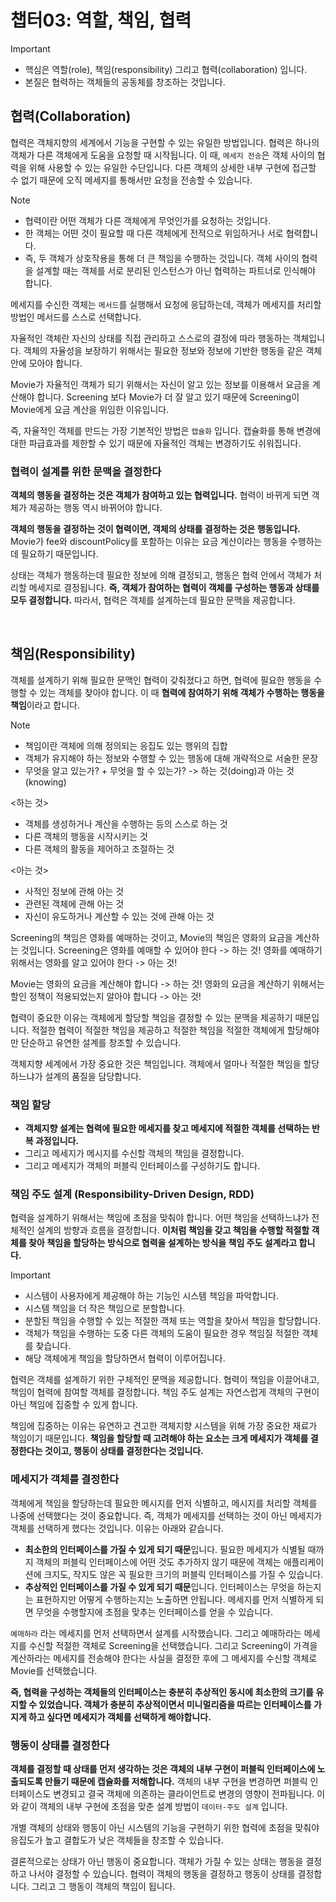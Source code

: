 # 챕터03: 역할, 책임, 협력

> [!IMPORTANT]
>
> -   핵심은 역할(role), 책임(responsibility) 그리고 협력(collaboration) 입니다.
> -   본질은 협력하는 객체들의 공동체를 창조하는 것입니다.

## 협력(Collaboration)

협력은 객체지향의 세계에서 기능을 구현할 수 있는 유일한 방법입니다. 협력은 하나의 객체가 다른 객체에게 도움을 요청할 때 시작됩니다.
이 때, `메세지 전송`은 객체 사이의 협력을 위해 사용할 수 있는 유일한 수단입니다. 다른 객체의 상세한 내부 구현에 접근할 수 없기 때문에 오직 메세지를 통해서만 요청을 전송할 수 있습니다.

> [!NOTE]
>
> -   협력이란 어떤 객체가 다른 객체에게 무엇인가를 요청하는 것입니다.
> -   한 객체는 어떤 것이 필요할 때 다른 객체에게 전적으로 위임하거나 서로 협력합니다.
> -   즉, 두 객체가 상호작용을 통해 더 큰 책임을 수행하는 것입니다. 객체 사이의 협력을 설계할 때는 객체를 서로 분리된 인스턴스가 아닌 협력하는 파트너로 인식해야 합니다.

메세지를 수신한 객체는 `메서드`를 실행해서 요청에 응답하는데, 객체가 메세지를 처리할 방법인 메서드를 스스로 선택합니다.

자율적인 객체란 자신의 상태를 직접 관리하고 스스로의 결정에 따라 행동하는 객체입니다.
객체의 자율성을 보장하기 위해서는 필요한 정보와 정보에 기반한 행동을 같은 객체 안에 모아야 합니다.

Movie가 자율적인 객체가 되기 위해서는 자신이 알고 있는 정보를 이용해서 요금을 계산해야 합니다.
Screening 보다 Movie가 더 잘 알고 있기 때문에 Screening이 Movie에게 요금 계산을 위임한 이유입니다.

즉, 자율적인 객체를 만드는 가장 기본적인 방법은 `캡슐화` 입니다.
캡슐화를 통해 변경에 대한 파급효과를 제한할 수 있기 때문에 자율적인 객체는 변경하기도 쉬워집니다.

### 협력이 설계를 위한 문맥을 결정한다

**객체의 행동을 결정하는 것은 객체가 참여하고 있는 협력입니다.**
협력이 바뀌게 되면 객체가 제공하는 행동 역시 바뀌어야 합니다.

**객체의 행동을 결정하는 것이 협력이면, 객체의 상태를 결정하는 것은 행동입니다.**
Movie가 fee와 discountPolicy를 포함하는 이유는 요금 계산이라는 행동을 수행하는데 필요하기 때문입니다.

상태는 객체가 행동하는데 필요한 정보에 의해 결정되고, 행동은 협력 안에서 객체가 처리할 메세지로 결정됩니다.
**즉, 객체가 참여하는 협력이 객체를 구성하는 행동과 상태를 모두 결정합니다.** 따라서, 협력은 객체를 설계하는데 필요한 문맥을 제공합니다.

<br/>

## 책임(Responsibility)

객체를 설계하기 위해 필요한 문맥인 협력이 갖춰졌다고 하면, 협력에 필요한 행동을 수행할 수 있는 객체를 찾아야 합니다.
이 때 **협력에 참여하기 위해 객체가 수행하는 행동을 책임**이라고 합니다.

> [!NOTE]
>
> -   책임이란 객체에 의해 정의되는 응집도 있는 행위의 집합
> -   객체가 유지해야 하는 정보와 수행할 수 있는 행동에 대해 개략적으로 서술한 문장
> -   무엇을 알고 있는가? + 무엇을 할 수 있는가? -> 하는 것(doing)과 아는 것(knowing)

<하는 것>

-   객체를 생성하거나 계산을 수행하는 등의 스스로 하는 것
-   다른 객체의 행동을 시작시키는 것
-   다른 객체의 활동을 제어하고 조절하는 것

<아는 것>

-   사적인 정보에 관해 아는 것
-   관련된 객체에 관해 아는 것
-   자신이 유도하거나 계산할 수 있는 것에 관해 아는 것

Screening의 책임은 영화를 예매하는 것이고, Movie의 책임은 영화의 요금을 계산하는 것입니다.
Screening은 영화를 예매할 수 있어야 한다 -> 하는 것!
영화를 예매하기 위해서는 영화를 알고 있어야 한다 -> 아는 것!

Movie는 영화의 요금을 계산해야 합니다 -> 하는 것!
영화의 요금을 계산하기 위해서는 할인 정책이 적용되었는지 알아야 합니다 -> 아는 것!

협력이 중요한 이유는 객체에게 할당할 책임을 결정할 수 있는 문맥을 제공하기 때문입니다.
적절한 협력이 적절한 책임을 제공하고 적절한 책임을 적절한 객체에게 할당해야만 단순하고 유연한 설계를 창조할 수 있습니다.

객체지향 세계에서 가장 중요한 것은 책임입니다.
객체에서 얼마나 적절한 책임을 할당하느냐가 설계의 품질을 담당합니다.

### 책임 할당

-   **객체지향 설계는 협력에 필요한 메세지를 찾고 메세지에 적절한 객체를 선택하는 반복 과정입니다.**
-   그리고 메세지가 메시지를 수신할 객체의 책임을 결정합니다.
-   그리고 메세지가 객체의 퍼블릭 인터페이스를 구성하기도 합니다.

### 책임 주도 설계 (Responsibility-Driven Design, RDD)

협력을 설계하기 위해서는 책임에 초점을 맞춰야 합니다. 어떤 책임을 선택하느냐가 전체적인 설계의 방향과 흐름을 결정합니다.
**이처럼 책임을 갖고 책임을 수행할 적절할 객체를 찾아 책임을 할당하는 방식으로 협력을 설계하는 방식을 책임 주도 설계라고 합니다.**

> [!IMPORTANT]
>
> -   시스템이 사용자에게 제공해야 하는 기능인 시스템 책임을 파악합니다.
> -   시스템 책임을 더 작은 책임으로 분할합니다.
> -   분할된 책임을 수행할 수 있는 적절한 객체 또는 역할을 찾아서 책임을 할당합니다.
> -   객체가 책임을 수행하는 도중 다른 객체의 도움이 필요한 경우 책임질 적절한 객체를 찾습니다.
> -   해당 객체에게 책임을 할당하면서 협력이 이루어집니다.

협력은 객체를 설계하기 위한 구체적인 문맥을 제공합니다. 협력이 책임을 이끌어내고, 책임이 협력에 참여할 객체를 결정합니다.
책임 주도 설계는 자연스럽게 객체의 구현이 아닌 책임에 집중할 수 있게 합니다.

책임에 집중하는 이유는 유연하고 견고한 객체지향 시스템을 위해 가장 중요한 재료가 책임이기 때문입니다.
**책임을 할당할 때 고려해야 하는 요소는 크게 메세지가 객체를 결정한다는 것이고, 행동이 상태를 결정한다는 것입니다.**

### 메세지가 객체를 결정한다

객체에게 책임을 할당하는데 필요한 메시지를 먼저 식별하고, 메시지를 처리할 객체를 나중에 선택했다는 것이 중요합니다.
즉, 객체가 메세지를 선택하는 것이 아닌 메세지가 객체를 선택하게 했다는 것입니다. 이유는 아래와 같습니다.

-   **최소한의 인터페이스를 가질 수 있게 되기 때문**입니다. 필요한 메세지가 식별될 때까지 객체의 퍼블릭 인터페이스에 어떤 것도 추가하지 않기 때문에 객체는 애플리케이션에 크지도, 작지도 않은 꼭 필요한 크기의 퍼블릭 인터페이스를 가질 수 있습니다.
-   **추상적인 인터페이스를 가질 수 있게 되기 때문**입니다. 인터페이스는 무엇을 하는지는 표현하지만 어떻게 수행하는지는 노출하면 안됩니다. 메세지를 먼저 식별하게 되면 무엇을 수행할지에 초점을 맞추는 인터페이스를 얻을 수 있습니다.

`예매하라` 라는 메세지를 먼저 선택하면서 설계를 시작했습니다. 그리고 예매하라는 메세지를 수신할 적절한 객체로 Screening을 선택했습니다. 그리고 Screening이 가격을 계산하라는 메세지를 전송해야 한다는 사실을 결정한 후에 그 메세지를 수신할 객체로 Movie를 선택했습니다.

**즉, 협력을 구성하는 객체들의 인터페이스는 충분히 추상적인 동시에 최소한의 크기를 유지할 수 있었습니다. 객체가 충분히 추상적이면서 미니멀리즘을 따르는 인터페이스를 가지게 하고 싶다면 메세지가 객체를 선택하게 해야합니다.**

### 행동이 상태를 결정한다

**객체를 결정할 때 상태를 먼저 생각하는 것은 객체의 내부 구현이 퍼블릭 인터페이스에 노출되도록 만들기 때문에 캡슐화를 저해합니다.** 객체의 내부 구현을 변경하면 퍼블릭 인터페이스도 변경되고 결국 객체에 의존하는 클라이언트로 변경의 영향이 전파됩니다. 이와 같이 객체의 내부 구현에 초점을 맞춘 설계 방법이 `데이터-주도 설계` 입니다.

개별 객체의 상태와 행동이 아닌 시스템의 기능을 구현하기 위한 협력에 초점을 맞춰야 응집도가 높고 결합도가 낮은 객체들을 창조할 수 있습니다.

결론적으로는 상태가 아닌 행동이 중요합니다. 객체가 가질 수 있는 상태는 행동을 결정하고 나서야 결정할 수 있습니다.
협력이 객체의 행동을 결정하고 행동이 상태를 결정합니다. 그리고 그 행동이 객체의 책임이 됩니다.
